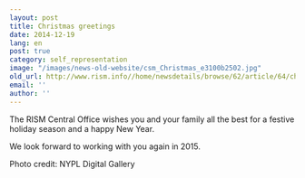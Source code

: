 ```yaml
---
layout: post
title: Christmas greetings
date: 2014-12-19
lang: en
post: true
category: self_representation
image: "/images/news-old-website/csm_Christmas_e3100b2502.jpg"
old_url: http://www.rism.info//home/newsdetails/browse/62/article/64/christmas-greetings.html
email: ''
author: ''
---
```


The RISM Central Office wishes you and your family all the best for a festive holiday season and a happy New Year.


We look forward to working with you again in 2015.

Photo credit: NYPL Digital Gallery